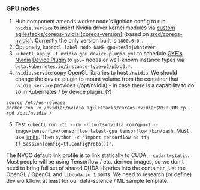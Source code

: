 ### GPU nodes

1. Hub component amends worker node's Ignition config to run `nvidia.service` to insert Nvidia driver kernel modules via [custom](https://github.com/agilestacks/agilestacks-components/tree/master/cuda/driver) [agilestacks/coreos-nvidia:{coreos-version}](https://hub.docker.com/r/agilestacks/coreos-nvidia/tags/) (based on [srcd/coreos-nvidia]( https://hub.docker.com/r/srcd/coreos-nvidia/tags/)). Currently the only version built is `1800.6.0 `.
2. Optionally, `kubectl label node NAME gpu=tesla|whatever`.
3. `kubectl apply -f nvidia-gpu-device-plugin.yml` to schedule [GKE's Nvidia](https://github.com/GoogleCloudPlatform/container-engine-accelerators/tree/master/cmd/nvidia_gpu) [Device Plugin](https://kubernetes.io/docs/concepts/extend-kubernetes/compute-storage-net/device-plugins/) to `gpu=` nodes or well-known instance types via `beta.kubernetes.io/instance-type=p2/p3/g3.*`.
4. `nvidia.service` copy OpenGL libraries to host `/nvidia`. We should change the device plugin to mount volume from the container that `nvidia.service` provides (/opt/nvidia) - in case there is a capability to do so in Kubernetes / by device plugin. (?)
```
source /etc/os-release
docker run -v /nvidia:/nvidia agilestacks/coreos-nvidia:$VERSION cp -rpd /opt/nvidia /
```
5. Test `kubectl run -ti --rm --limits=nvidia.com/gpu=1 --image=tensorflow/tensorflow:latest-gpu tensorflow /bin/bash`. Must use [limits](https://kubernetes.io/docs/tasks/manage-gpus/scheduling-gpus/). Then `python -c 'import tensorflow as tf; tf.Session(config=tf.ConfigProto())'`.

The NVCC default link profile is to link statically to CUDA `--cudart=static`. Most people will be using Tensorflow / etc. derived images, so we don't need to bring full set of shared CUDA libraries into the container, just the OpenGL / OpenCL and `libcuda.so.1` parts. We need to research (or define) dev workflow, at least for our data-science / ML sample template.
